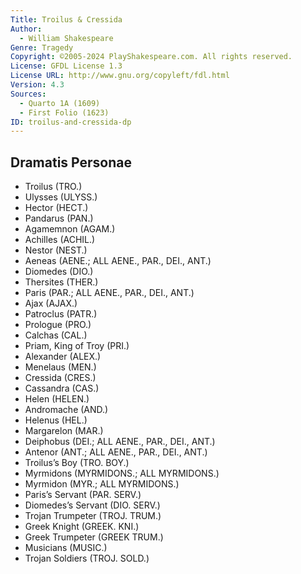 ```yaml
---
Title: Troilus & Cressida
Author: 
  - William Shakespeare
Genre: Tragedy
Copyright: ©2005-2024 PlayShakespeare.com. All rights reserved.
License: GFDL License 1.3
License URL: http://www.gnu.org/copyleft/fdl.html
Version: 4.3
Sources:
  - Quarto 1A (1609)
  - First Folio (1623)
ID: troilus-and-cressida-dp
---
```


## Dramatis Personae


- Troilus (TRO.)
- Ulysses (ULYSS.)
- Hector (HECT.)
- Pandarus (PAN.)
- Agamemnon (AGAM.)
- Achilles (ACHIL.)
- Nestor (NEST.)
- Aeneas (AENE.; ALL AENE., PAR., DEI., ANT.)
- Diomedes (DIO.)
- Thersites (THER.)
- Paris (PAR.; ALL AENE., PAR., DEI., ANT.)
- Ajax (AJAX.)
- Patroclus (PATR.)
- Prologue (PRO.)
- Calchas (CAL.)
- Priam, King of Troy (PRI.)
- Alexander (ALEX.)
- Menelaus (MEN.)
- Cressida (CRES.)
- Cassandra (CAS.)
- Helen (HELEN.)
- Andromache (AND.)
- Helenus (HEL.)
- Margarelon (MAR.)
- Deiphobus (DEI.; ALL AENE., PAR., DEI., ANT.)
- Antenor (ANT.; ALL AENE., PAR., DEI., ANT.)
- Troilus’s Boy (TRO. BOY.)
- Myrmidons (MYRMIDONS.; ALL MYRMIDONS.)
- Myrmidon (MYR.; ALL MYRMIDONS.)
- Paris’s Servant (PAR. SERV.)
- Diomedes’s Servant (DIO. SERV.)
- Trojan Trumpeter (TROJ. TRUM.)
- Greek Knight (GREEK. KNI.)
- Greek Trumpeter (GREEK TRUM.)
- Musicians (MUSIC.)
- Trojan Soldiers (TROJ. SOLD.)
